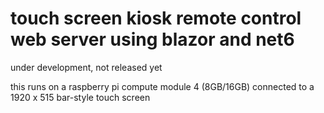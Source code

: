 # touch screen kiosk remote control web server using blazor and net6

under development, not released yet

this runs on a raspberry pi compute module 4 (8GB/16GB) connected to a 1920 x 515 bar-style touch screen
